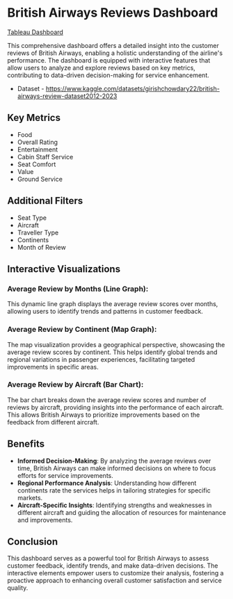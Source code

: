 # British Airways Reviews Dashboard

[Tableau Dashboard](https://public.tableau.com/app/profile/girishjoshi123/viz/BritishAirwaysReview_17134601496080/Dashboard1)

This comprehensive dashboard offers a detailed insight into the customer reviews of British Airways, enabling a holistic understanding of the airline's performance. The dashboard is equipped with interactive features that allow users to analyze and explore reviews based on key metrics, contributing to data-driven decision-making for service enhancement.
- Dataset - https://www.kaggle.com/datasets/girishchowdary22/british-airways-review-dataset2012-2023
## Key Metrics

- Food
- Overall Rating
- Entertainment
- Cabin Staff Service
- Seat Comfort
- Value
- Ground Service

## Additional Filters

- Seat Type
- Aircraft
- Traveller Type
- Continents
- Month of Review

## Interactive Visualizations

### Average Review by Months (Line Graph):

This dynamic line graph displays the average review scores over months, allowing users to identify trends and patterns in customer feedback.

### Average Review by Continent (Map Graph):

The map visualization provides a geographical perspective, showcasing the average review scores by continent. This helps identify global trends and regional variations in passenger experiences, facilitating targeted improvements in specific areas.

### Average Review by Aircraft (Bar Chart):

The bar chart breaks down the average review scores and number of reviews by aircraft, providing insights into the performance of each aircraft. This allows British Airways to prioritize improvements based on the feedback from different aircraft.

## Benefits

- **Informed Decision-Making**: By analyzing the average reviews over time, British Airways can make informed decisions on where to focus efforts for service improvements.
- **Regional Performance Analysis**: Understanding how different continents rate the services helps in tailoring strategies for specific markets.
- **Aircraft-Specific Insights**: Identifying strengths and weaknesses in different aircraft and guiding the allocation of resources for maintenance and improvements.

## Conclusion

This dashboard serves as a powerful tool for British Airways to assess customer feedback, identify trends, and make data-driven decisions. The interactive elements empower users to customize their analysis, fostering a proactive approach to enhancing overall customer satisfaction and service quality.
